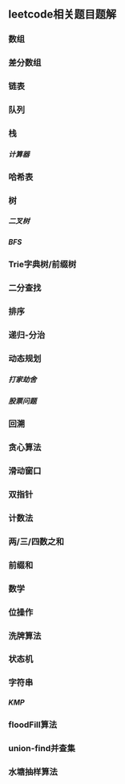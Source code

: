 ## leetcode相关题目题解

### 数组

### 差分数组

### 链表

### 队列


### 栈
##### 计算器

### 哈希表

### 树
##### 二叉树
##### BFS


### Trie字典树/前缀树


### 二分查找


### 排序



### 递归-分治

### 动态规划
##### 打家劫舍
##### 股票问题

### 回溯

### 贪心算法


### 滑动窗口

### 双指针


### 计数法


### 两/三/四数之和


### 前缀和

### 数学


### 位操作

### 洗牌算法

### 状态机

### 字符串
##### KMP

### floodFill算法

### union-find并查集

### 水塘抽样算法

